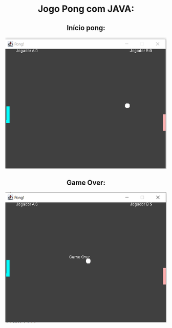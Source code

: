<h1 align="center"> Jogo Pong com JAVA: </h1>

  <h2 align="center"> Início pong: </h2>
   <a href="#">
    <img align="center" width="700" src="Pong.PNG" />
  </a>
 
  <h2 align="center"> Game Over: </h2>
  <a href="#">
    <img align="center" width="700" src="GOPong.PNG" />
  </a>
